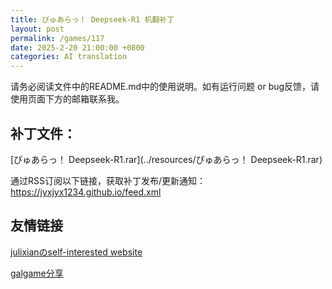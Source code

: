```yaml
---
title: ぴゅあらっ！ Deepseek-R1 机翻补丁
layout: post
permalink: /games/117
date: 2025-2-20 21:00:00 +0800
categories: AI translation
---
```



请务必阅读文件中的README.md中的使用说明。如有运行问题 or bug反馈，请使用页面下方的邮箱联系我。



## 补丁文件：

[ぴゅあらっ！ Deepseek-R1.rar](../resources/ぴゅあらっ！ Deepseek-R1.rar)

 

通过RSS订阅以下链接，获取补丁发布/更新通知：https://jyxjyx1234.github.io/feed.xml

## 友情链接

[julixianのself-interested website](https://julixian-siw.worldsystem.top/) 

[galgame分享](https://t.me/galgpt)